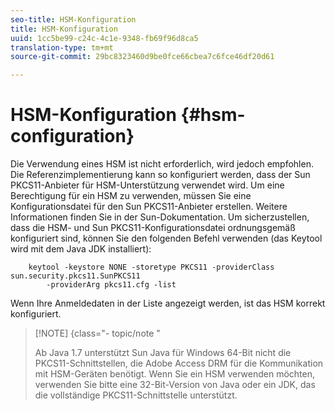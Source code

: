 ```yaml
---
seo-title: HSM-Konfiguration
title: HSM-Konfiguration
uuid: 1cc5be99-c24c-4c1e-9348-fb69f96d8ca5
translation-type: tm+mt
source-git-commit: 29bc8323460d9be0fce66cbea7c6fce46df20d61

---
```



# HSM-Konfiguration {#hsm-configuration}

Die Verwendung eines HSM ist nicht erforderlich, wird jedoch empfohlen. Die Referenzimplementierung kann so konfiguriert werden, dass der Sun PKCS11-Anbieter für HSM-Unterstützung verwendet wird. Um eine Berechtigung für ein HSM zu verwenden, müssen Sie eine Konfigurationsdatei für den Sun PKCS11-Anbieter erstellen. Weitere Informationen finden Sie in der Sun-Dokumentation. Um sicherzustellen, dass die HSM- und Sun PKCS11-Konfigurationsdatei ordnungsgemäß konfiguriert sind, können Sie den folgenden Befehl verwenden (das Keytool wird mit dem Java JDK installiert):

```
    keytool -keystore NONE -storetype PKCS11 -providerClass sun.security.pkcs11.SunPKCS11 
        -providerArg pkcs11.cfg -list
```

Wenn Ihre Anmeldedaten in der Liste angezeigt werden, ist das HSM korrekt konfiguriert.

>[!NOTE] {class=&quot;- topic/note &quot;
>
>Ab Java 1.7 unterstützt Sun Java für Windows 64-Bit nicht die PKCS11-Schnittstellen, die Adobe Access DRM für die Kommunikation mit HSM-Geräten benötigt. Wenn Sie ein HSM verwenden möchten, verwenden Sie bitte eine 32-Bit-Version von Java oder ein JDK, das die vollständige PKCS11-Schnittstelle unterstützt.

